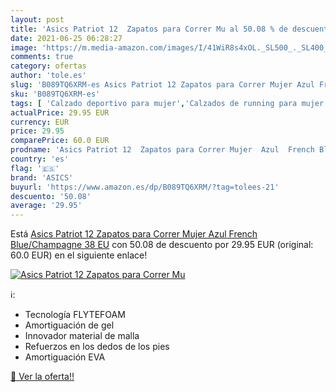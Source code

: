 ```yaml
---
layout: post
title: 'Asics Patriot 12  Zapatos para Correr Mu al 50.08 % de descuento'
date: 2021-06-25 06:28:27
image: 'https://m.media-amazon.com/images/I/41WiR8s4xOL._SL500_._SL400_.jpg'
comments: true
category: ofertas
author: 'tole.es'
slug: 'B089TQ6XRM-es Asics Patriot 12 Zapatos para Correr Mujer Azul French...'
sku: 'B089TQ6XRM-es'
tags: [ 'Calzado deportivo para mujer','Calzados de running para mujer','Calzados para correr en asfalto para mujer','Zapatillas y calzado deportivo para mujer','Zapatos','Zapatos para mujer','Zapatos y complementos','asics','zapatos', ]
actualPrice: 29.95 EUR
currency: EUR
price: 29.95
comparePrice: 60.0 EUR
prodname: 'Asics Patriot 12  Zapatos para Correr Mujer  Azul  French Blue/Champagne   38 EU'
country: 'es'
flag: '🇪🇸'
brand: 'ASICS'
buyurl: 'https://www.amazon.es/dp/B089TQ6XRM/?tag=tolees-21'
descuento: '50.08'
average: '29.95'
---
```


Está [Asics Patriot 12  Zapatos para Correr Mujer  Azul  French Blue/Champagne   38 EU](https://www.amazon.es/dp/B089TQ6XRM/?tag=tolees-21) con 50.08 de descuento por 29.95 EUR (original: 60.0 EUR) en el siguiente enlace!

[![Asics Patriot 12  Zapatos para Correr Mu](https://m.media-amazon.com/images/I/41WiR8s4xOL._SL500_._SL400_.jpg)](https://www.amazon.es/dp/B089TQ6XRM/?tag=tolees-21)

ℹ️:

- Tecnología FLYTEFOAM
- Amortiguación de gel
- Innovador material de malla
- Refuerzos en los dedos de los pies
- Amortiguación EVA

[🛒 Ver la oferta!!](https://www.amazon.es/dp/B089TQ6XRM/?tag=tolees-21)

